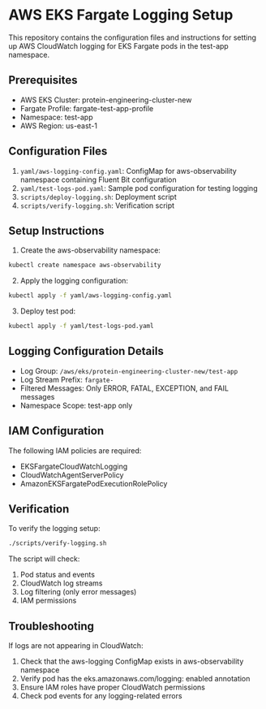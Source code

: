 # AWS EKS Fargate Logging Setup

This repository contains the configuration files and instructions for setting up AWS CloudWatch logging for EKS Fargate pods in the test-app namespace.

## Prerequisites

- AWS EKS Cluster: protein-engineering-cluster-new
- Fargate Profile: fargate-test-app-profile
- Namespace: test-app
- AWS Region: us-east-1

## Configuration Files

1. `yaml/aws-logging-config.yaml`: ConfigMap for aws-observability namespace containing Fluent Bit configuration
2. `yaml/test-logs-pod.yaml`: Sample pod configuration for testing logging
3. `scripts/deploy-logging.sh`: Deployment script
4. `scripts/verify-logging.sh`: Verification script

## Setup Instructions

1. Create the aws-observability namespace:
```bash
kubectl create namespace aws-observability
```

2. Apply the logging configuration:
```bash
kubectl apply -f yaml/aws-logging-config.yaml
```

3. Deploy test pod:
```bash
kubectl apply -f yaml/test-logs-pod.yaml
```

## Logging Configuration Details

- Log Group: `/aws/eks/protein-engineering-cluster-new/test-app`
- Log Stream Prefix: `fargate-`
- Filtered Messages: Only ERROR, FATAL, EXCEPTION, and FAIL messages
- Namespace Scope: test-app only

## IAM Configuration

The following IAM policies are required:
- EKSFargateCloudWatchLogging
- CloudWatchAgentServerPolicy
- AmazonEKSFargatePodExecutionRolePolicy

## Verification

To verify the logging setup:
```bash
./scripts/verify-logging.sh
```

The script will check:
1. Pod status and events
2. CloudWatch log streams
3. Log filtering (only error messages)
4. IAM permissions

## Troubleshooting

If logs are not appearing in CloudWatch:
1. Check that the aws-logging ConfigMap exists in aws-observability namespace
2. Verify pod has the eks.amazonaws.com/logging: enabled annotation
3. Ensure IAM roles have proper CloudWatch permissions
4. Check pod events for any logging-related errors
